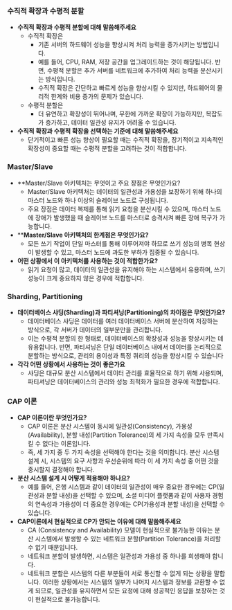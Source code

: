### 수직적 확장과 수평적 분할
- **수직적 확장과 수평적 분할에 대해 말씀해주세요**
	- 수직적 확장은 
		- 기존 서버의 하드웨어 성능을 향상시켜 처리 능력을 증가시키는 방법입니다. 
		- 예를 들어, CPU, RAM, 저장 공간을 업그레이드하는 것이 해당됩니다. 반면, 수평적 분할은 추가 서버를 네트워크에 추가하여 처리 능력을 분산시키는 방식입니다. 
		- 수직적 확장은 간단하고 빠르게 성능을 향상시킬 수 있지만, 하드웨어의 물리적 한계와 비용 증가의 문제가 있습니다. 
	- 수평적 분할은 
		- 더 유연하고 확장성이 뛰어나며, 무한에 가까운 확장이 가능하지만, 복잡도가 증가하고, 데이터 일관성 유지가 어려울 수 있습니다. 
- **수직적 확장과 수평적 확장을 선택하는 기준에 대해 말씀해주세요**
	- 단기적이고 빠른 성능 향상이 필요할 때는 수직적 확장을, 장기적이고 지속적인 확장성이 중요할 때는 수평적 분할을 고려하는 것이 적합합니다.

### Master/Slave
- **Master/Slave 아키텍처는 무엇이고 주요 장점은 무엇인가요?
	- Master/Slave 아키텍처는 데이터의 일관성과 가용성을 보장하기 위해 하나의 마스터 노드와 하나 이상의 슬레이브 노드로 구성됩니다.
	- 주요 장점은 데이터 복제를 통해 읽기 요청을 분산시킬 수 있으며, 마스터 노드에 장애가 발생했을 때 슬레이브 노드를 마스터로 승격시켜 빠른 장애 복구가 가능합니다. 
- ****Master/Slave 아키텍처의 한계점은 무엇인가요?**
	- 모든 쓰기 작업이 단일 마스터를 통해 이루어져야 하므로 쓰기 성능의 병목 현상이 발생할 수 있고, 마스터 노드에 과도한 부하가 집중될 수 있습니다.
- **어떤 상황에서 이 아키텍처를 사용하는 것이 적합한가요?**
	- 읽기 요청이 많고, 데이터의 일관성을 유지해야 하는 시스템에서 유용하며, 쓰기 성능이 크게 중요하지 않은 경우에 적합합니다.

### Sharding, Partitioning
- **데이터베이스 샤딩(Sharding)과 파티셔닝(Partitioning)의 차이점은 무엇인가요?**
	- 데이터베이스 샤딩은 데이터를 여러 데이터베이스 서버에 분산하여 저장하는 방식으로, 각 서버가 데이터의 일부분만을 관리합니다. 
	- 이는 수평적 분할의 한 형태로, 데이터베이스의 확장성과 성능을 향상시키는 데 유용합니다. 반면, 파티셔닝은 단일 데이터베이스 내에서 데이터를 논리적으로 분할하는 방식으로, 관리의 용이성과 특정 쿼리의 성능을 향상시킬 수 있습니다
- **각각 어떤 상황에서 사용하는 것이 좋은가요**
	- 샤딩은 대규모 분산 시스템에서 데이터 관리를 효율적으로 하기 위해 사용되며, 파티셔닝은 데이터베이스의 관리와 성능 최적화가 필요한 경우에 적합합니다.

### CAP 이론
- **CAP 이론이란 무엇인가요?**
	- CAP 이론은 분산 시스템이 동시에 일관성(Consistency), 가용성(Availability), 분할 내성(Partition Tolerance)의 세 가지 속성을 모두 만족시킬 수 없다는 이론입니다.
	- 즉, 세 가지 중 두 가지 속성을 선택해야 한다는 것을 의미합니다. 분산 시스템 설계 시, 시스템의 요구 사항과 우선순위에 따라 이 세 가지 속성 중 어떤 것을 중시할지 결정해야 합니다. 
- **분산 시스템 설계 시 어떻게 적용해야 하나요?**
	- 예를 들어, 은행 시스템과 같이 데이터의 일관성이 매우 중요한 경우에는 CP(일관성과 분할 내성)을 선택할 수 있으며, 소셜 미디어 플랫폼과 같이 사용자 경험의 연속성과 가용성이 더 중요한 경우에는 CP(가용성과 분할 내성)을 선택할 수 있습니다.
- **CAP이론에서 현실적으로 CP가 안되는 이유에 대해 말씀해주세요**
	- CA (Consistency and Availability) 모델이 현실적으로 불가능한 이유는 분산 시스템에서 발생할 수 있는 네트워크 분할(Partition Tolerance)을 처리할 수 없기 때문입니다. 
	- 네트워크 분할이 발생하면, 시스템은 일관성과 가용성 중 하나를 희생해야 합니다.
	- 네트워크 분할은 시스템의 다른 부분들이 서로 통신할 수 없게 되는 상황을 말합니다. 이러한 상황에서는 시스템의 일부가 나머지 시스템과 정보를 교환할 수 없게 되므로, 일관성을 유지하면서 모든 요청에 대해 성공적인 응답을 보장하는 것이 현실적으로 불가능합니다.